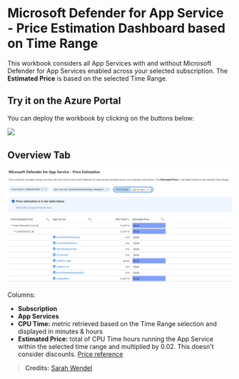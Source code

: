 # Microsoft Defender for App Service - Price Estimation Dashboard based on Time Range

This workbook considers all App Services with and without Microsoft Defender for App Services enabled across your selected subscription. The **Estimated Price** is based on the selected Time Range.

## Try it on the Azure Portal
You can deploy the workbook by clicking on the buttons below:

<a href="https://portal.azure.com/#create/Microsoft.Template/uri/https%3A%2F%2Fraw.githubusercontent.com%2Fsarahwendel%2FMicrosoftDefenderCostWorkbooks%2Fmain%2FAppServiceCostbasedonTimeRange%2FMicrosoft%20Defender%20for%20App%20Service%20-%20Price%20Estimation%20based%20on%20Time%20Range%20Selection.json" target="_blank"><img src="https://aka.ms/deploytoazurebutton"/></a>

## Overview Tab
![Image of OverviewTab](OverviewofWorkbook.png)

Columns:
- **Subscription** 
- **App Services**
- **CPU Time:** metric retrieved based on the Time Range selection and displayed in minutes & hours
- **Estimated Price:** total of CPU Time hours running the App Service within the selected time range and multiplied by 0.02. This doesn't consider discounts. [Price reference](https://azure.microsoft.com/en-us/pricing/details/azure-defender/)


> **Credits:** [Sarah Wendel](https://www.linkedin.com/in/sarahwendel/)

